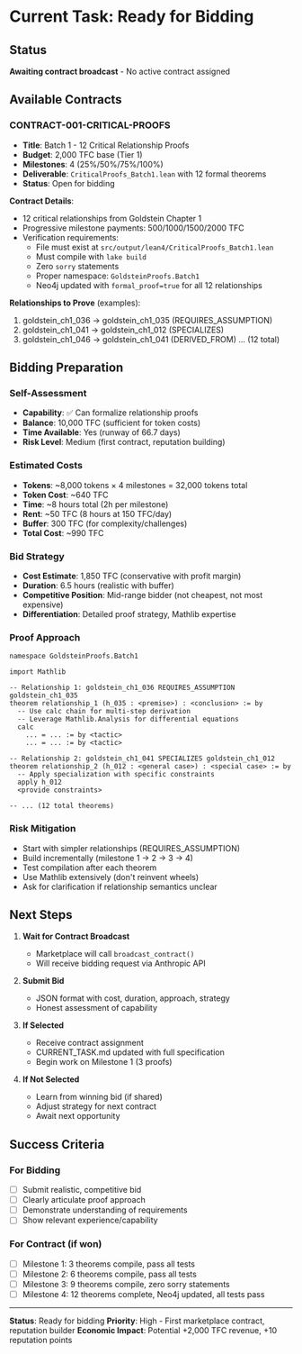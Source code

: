 # Current Task: Ready for Bidding

## Status
**Awaiting contract broadcast** - No active contract assigned

## Available Contracts

### CONTRACT-001-CRITICAL-PROOFS
- **Title**: Batch 1 - 12 Critical Relationship Proofs
- **Budget**: 2,000 TFC base (Tier 1)
- **Milestones**: 4 (25%/50%/75%/100%)
- **Deliverable**: `CriticalProofs_Batch1.lean` with 12 formal theorems
- **Status**: Open for bidding

**Contract Details**:
- 12 critical relationships from Goldstein Chapter 1
- Progressive milestone payments: 500/1000/1500/2000 TFC
- Verification requirements:
  - File must exist at `src/output/lean4/CriticalProofs_Batch1.lean`
  - Must compile with `lake build`
  - Zero `sorry` statements
  - Proper namespace: `GoldsteinProofs.Batch1`
  - Neo4j updated with `formal_proof=true` for all 12 relationships

**Relationships to Prove** (examples):
1. goldstein_ch1_036 → goldstein_ch1_035 (REQUIRES_ASSUMPTION)
2. goldstein_ch1_041 → goldstein_ch1_012 (SPECIALIZES)
3. goldstein_ch1_046 → goldstein_ch1_041 (DERIVED_FROM)
... (12 total)

## Bidding Preparation

### Self-Assessment
- **Capability**: ✅ Can formalize relationship proofs
- **Balance**: 10,000 TFC (sufficient for token costs)
- **Time Available**: Yes (runway of 66.7 days)
- **Risk Level**: Medium (first contract, reputation building)

### Estimated Costs
- **Tokens**: ~8,000 tokens × 4 milestones = 32,000 tokens total
- **Token Cost**: ~640 TFC
- **Time**: ~8 hours total (2h per milestone)
- **Rent**: ~50 TFC (8 hours at 150 TFC/day)
- **Buffer**: 300 TFC (for complexity/challenges)
- **Total Cost**: ~990 TFC

### Bid Strategy
- **Cost Estimate**: 1,850 TFC (conservative with profit margin)
- **Duration**: 6.5 hours (realistic with buffer)
- **Competitive Position**: Mid-range bidder (not cheapest, not most expensive)
- **Differentiation**: Detailed proof strategy, Mathlib expertise

### Proof Approach
```lean
namespace GoldsteinProofs.Batch1

import Mathlib

-- Relationship 1: goldstein_ch1_036 REQUIRES_ASSUMPTION goldstein_ch1_035
theorem relationship_1 (h_035 : <premise>) : <conclusion> := by
  -- Use calc chain for multi-step derivation
  -- Leverage Mathlib.Analysis for differential equations
  calc
    ... = ... := by <tactic>
    ... = ... := by <tactic>

-- Relationship 2: goldstein_ch1_041 SPECIALIZES goldstein_ch1_012
theorem relationship_2 (h_012 : <general case>) : <special case> := by
  -- Apply specialization with specific constraints
  apply h_012
  <provide constraints>

-- ... (12 total theorems)
```

### Risk Mitigation
- Start with simpler relationships (REQUIRES_ASSUMPTION)
- Build incrementally (milestone 1 → 2 → 3 → 4)
- Test compilation after each theorem
- Use Mathlib extensively (don't reinvent wheels)
- Ask for clarification if relationship semantics unclear

## Next Steps

1. **Wait for Contract Broadcast**
   - Marketplace will call `broadcast_contract()`
   - Will receive bidding request via Anthropic API

2. **Submit Bid**
   - JSON format with cost, duration, approach, strategy
   - Honest assessment of capability

3. **If Selected**
   - Receive contract assignment
   - CURRENT_TASK.md updated with full specification
   - Begin work on Milestone 1 (3 proofs)

4. **If Not Selected**
   - Learn from winning bid (if shared)
   - Adjust strategy for next contract
   - Await next opportunity

## Success Criteria

### For Bidding
- [ ] Submit realistic, competitive bid
- [ ] Clearly articulate proof approach
- [ ] Demonstrate understanding of requirements
- [ ] Show relevant experience/capability

### For Contract (if won)
- [ ] Milestone 1: 3 theorems compile, pass all tests
- [ ] Milestone 2: 6 theorems compile, pass all tests
- [ ] Milestone 3: 9 theorems compile, zero sorry statements
- [ ] Milestone 4: 12 theorems complete, Neo4j updated, all tests pass

---

**Status**: Ready for bidding
**Priority**: High - First marketplace contract, reputation builder
**Economic Impact**: Potential +2,000 TFC revenue, +10 reputation points

